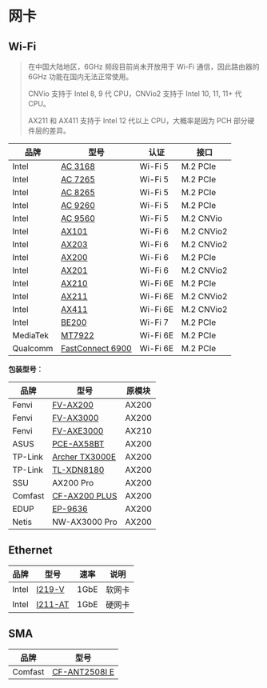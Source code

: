 # 网卡

## Wi-Fi

> 在中国大陆地区，6GHz 频段目前尚未开放用于 Wi-Fi 通信，因此路由器的 6GHz 功能在国内无法正常使用。
>
> CNVio 支持于 Intel 8, 9 代 CPU，CNVio2 支持于 Intel 10, 11, 11+ 代 CPU。
>
> AX211 和 AX411 支持于 Intel 12 代以上 CPU，大概率是因为 PCH 部分硬件层的差异。

| 品牌     | 型号                                                         | 认证     | 接口       |
| -------- | ------------------------------------------------------------ | -------- | ---------- |
| Intel    | [AC 3168](https://www.intel.cn/content/www/cn/zh/products/sku/94854/intel-dual-band-wirelessac-3168/specifications.html) | Wi-Fi 5  | M.2 PCIe   |
| Intel    | [AC 7265](https://www.intel.cn/content/www/cn/zh/products/sku/83635/intel-dual-band-wirelessac-7265/specifications.html) | Wi-Fi 5  | M.2 PCIe   |
| Intel    | [AC 8265](https://www.intel.cn/content/www/cn/zh/products/sku/94150/intel-dual-band-wirelessac-8265/specifications.html) | Wi-Fi 5  | M.2 PCIe   |
| Intel    | [AC 9260](https://www.intel.cn/content/www/cn/zh/products/sku/99445/intel-wirelessac-9260/specifications.html) | Wi-Fi 5  | M.2 PCIe   |
| Intel    | [AC 9560](https://www.intel.cn/content/www/cn/zh/products/sku/99446/intel-wirelessac-9560/specifications.html) | Wi-Fi 5  | M.2 CNVio  |
| Intel    | [AX101](https://www.intel.cn/content/www/cn/zh/products/sku/203014/intel-wifi-6-ax101/specifications.html) | Wi-Fi 6  | M.2 CNVio2 |
| Intel    | [AX203](https://www.intel.cn/content/www/cn/zh/products/sku/229220/intel-wifi-6-ax203/specifications.html) | Wi-Fi 6  | M.2 CNVio2 |
| Intel    | [AX200](https://www.intel.cn/content/www/cn/zh/products/sku/189347/intel-wifi-6-ax200-gig/specifications.html) | Wi-Fi 6  | M.2 PCIe   |
| Intel    | [AX201](https://www.intel.cn/content/www/cn/zh/products/sku/130293/intel-wifi-6-ax201-gig/specifications.html) | Wi-Fi 6  | M.2 CNVio2 |
| Intel    | [AX210](https://www.intel.cn/content/www/cn/zh/products/sku/204836/intel-wifi-6e-ax210-gig/specifications.html) | Wi-Fi 6E | M.2 PCIe   |
| Intel    | [AX211](https://www.intel.cn/content/www/cn/zh/products/sku/204837/intel-wifi-6e-ax211-gig/specifications.html) | Wi-Fi 6E | M.2 CNVio2 |
| Intel    | [AX411](https://www.intel.cn/content/www/cn/zh/products/sku/217242/intel-wifi-6e-ax411-gig/specifications.html) | Wi-Fi 6E | M.2 CNVio2 |
| Intel    | [BE200](https://www.intel.cn/content/www/cn/zh/products/sku/230078/intel-wifi-7-be200/specifications.html) | Wi-Fi 7  | M.2 PCIe   |
| MediaTek | [MT7922](https://www.mediatek.cn/products/broadband-wifi/mediatek-filogic-330) | Wi-Fi 6E | M.2 PCIe   |
| Qualcomm | [FastConnect 6900](https://www.qualcomm.com/products/technology/wi-fi/fastconnect/fastconnect-6900) | Wi-Fi 6E | M.2 PCIe   |

**包装型号**：

| 品牌    | 型号                                                         | 原模块 |
| ------- | ------------------------------------------------------------ | ------ |
| Fenvi   | [FV-AX200](https://cn.fenvi.com/product_detail_25.html)      | AX200  |
| Fenvi   | [FV-AX3000](https://cn.fenvi.com/product_detail_23.html)     | AX200  |
| Fenvi   | [FV-AXE3000](https://cn.fenvi.com/product_detail_17.html)    | AX210  |
| ASUS    | [PCE-AX58BT](https://www.asus.com/tw/networking-iot-servers/adapters/all-series/pce-ax58bt/) | AX200  |
| TP-Link | [Archer TX3000E](https://www.tp-link.com/tw/home-networking/pci-adapter/archer-tx3000e/) | AX200  |
| TP-Link | [TL-XDN8180](https://www.tp-link.com.cn/product_1508.html)   | AX200  |
| SSU     | AX200 Pro                                                    | AX200  |
| Comfast | [CF-AX200 PLUS](http://www.comfast.com.cn/index.php?m=content&c=index&a=show&catid=13&id=100) | AX200  |
| EDUP    | [EP-9636](https://www.szedup.com/pcie-adaptersS7D/EP9636GS.html) | AX200  |
| Netis   | NW-AX3000 Pro                                                | AX200  |

## Ethernet

| 品牌  | 型号                                                         | 速率 | 说明   |
| ----- | ------------------------------------------------------------ | ---- | ------ |
| Intel | [I219-V](https://www.intel.cn/content/www/cn/zh/products/sku/82186/intel-ethernet-connection-i219v/specifications.html) | 1GbE | 软网卡 |
| Intel | [I211-AT](https://www.intel.cn/content/www/cn/zh/products/sku/64404/intel-ethernet-controller-i211at/specifications.html) | 1GbE | 硬网卡 |

## SMA

| 品牌    | 型号                                                         |
| ------- | ------------------------------------------------------------ |
| Comfast | [CF-ANT2508I E](http://www.comfast.com.cn/index.php?m=content&c=index&a=show&catid=116&id=27) |

